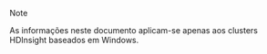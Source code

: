 > [!NOTE]
> As informações neste documento aplicam-se apenas aos clusters HDInsight baseados em Windows.
> 
> 

